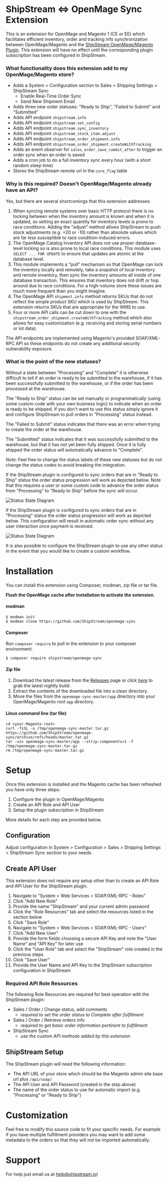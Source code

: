 ShipStream <=> OpenMage Sync Extension
==========================

This is an extension for OpenMage and Magento 1 (CE or EE) which facilitates efficient inventory, order
and tracking info synchronization between OpenMage/Magento and the [ShipStream OpenMage/Magento Plugin](https://github.com/ShipStream/plugin-openmage).
This extension will have no effect until the corresponding plugin subscription has been configured in ShipStream.

### What functionality does this extension add to my OpenMage/Magento store?

- Adds a System > Configuration section to Sales > Shipping Settings > ShipStream Sync
  - Enable Real-Time Order Sync
  - Send New Shipment Email
- Adds three new order statuses: "Ready to Ship", "Failed to Submit" and "Submitted"
- Adds API endpoint `shipstream.info`
- Adds API endpoint `shipstream.set_config`
- Adds API endpoint `shipstream.sync_inventory`
- Adds API endpoint `shipstream_stock_item.adjust`
- Adds API endpoint `shipstream_order_shipment.info`
- Adds API endpoint `shipstream_order_shipment.createWithTracking`
- Adds an event observer for `sales_order_save_commit_after` to trigger an order sync when an order is saved
- Adds a cron job to do a full inventory sync every hour (with a short random sleep time)
- Stores the ShipStream remote url in the `core_flag` table

### Why is this required? Doesn't OpenMage/Magento already have an API?

Yes, but there are several shortcomings that this extension addresses:

1. When syncing remote systems over basic HTTP protocol there is no locking between
   when the inventory amount is known and when it is updated, so setting an exact quantity
   for inventory levels is prone to race conditions. Adding the "adjust" method allows
   ShipStream to push stock adjustments (e.g. +20 or -10) rather than absolute values
   which are far less susceptible to race condition-induced errors.
1. The OpenMage Catalog Inventory API does not use proper database-level locking so is
   also prone to local race conditions. This module uses `SELECT ... FOR UPDATE` to ensure
   that updates are atomic at the database level.
1. This module implements a "pull" mechanism so that OpenMage can lock the inventory locally
   and remotely, take a snapshot of local inventory and remote inventory, then sync the inventory
   amounts all inside of one database transaction. This ensures that inventory does not drift
   or hop around due to race conditions. For a high-volume store these issues are much more frequent
   than you might imagine.
1. The OpenMage API `shipment.info` method returns SKUs that do not reflect the simple
   product SKU which is used by ShipStream. This extension returns SKUs that are appropriate
   for the WMS to use.
1. Four or more API calls can be cut down to one with the `shipstream_order_shipment.createWithTracking`
   method which also allows for easy customization (e.g. receiving and storing serial numbers or lot data).

The API endpoints are implemented using Magento's provided SOAP/XML-RPC API so these endpoints do
not create any additional security vulnerability exposure.

### What is the point of the new statuses?

Without a state between "Processing" and "Complete" it is otherwise difficult to tell if an order
is ready to be submitted to the warehouse, if it has been successfully submitted to the warehouse,
or if the order has been processed at the warehouse.

The "Ready to Ship" status can be set manually or programmatically (using some custom code with your own business logic)
to indicate when an order is ready to be shipped. If you don't want to use this status simply ignore it and configure
ShipStream to pull orders in "Processing" status instead.

The "Failed to Submit" status indicates that there was an error when trying to create the order at the
warehouse.

The "Submitted" status indicates that it was successfully submitted to the warehouse, but that it has
not yet been fully shipped. Once it is fully shipped the order status will automatically advance to "Complete".

*Note:* Feel free to change the status labels of these new statuses but do not change the status codes to avoid
breaking the integration.

If the ShipStream plugin is configured to sync orders that are in "Ready to Ship" status the order status progression
will work as depicted below. Note that this requires a user or some custom code to advance the order status from
"Processing" to "Ready to Ship" before the sync will occur.  

![Status State Diagram](https://raw.githubusercontent.com/ShipStream/openmage-sync/master/shipstream-sync.png)

If the ShipStream plugin is configured to sync orders that are in "Processing" status the order status progression
will work as depicted below. This configuration will result in automatic order sync without any user interaction
once payment is received.

![Status State Diagram](https://raw.githubusercontent.com/ShipStream/openmage-sync/master/shipstream-sync-processing.png)

It is also possible to configure the ShipStream plugin to use any other status in the event that you would like to create
a custom workflow.


Installation
============

You can install this extension using Composer, modman, zip file or tar file.

**Flush the OpenMage cache after installation to activate the extension.**

#### modman

```
$ modman init
$ modman clone https://github.com/ShipStream/openmage-sync
```

#### Composer

[comment]: <> (Add Firegento package repository to your repositories if you haven't already done so:)

[comment]: <> (```json)

[comment]: <> (  "repositories": [)

[comment]: <> (    {)

[comment]: <> (      "type": "composer",)

[comment]: <> (      "url": "http://packages.firegento.com")

[comment]: <> (    })

[comment]: <> (  ],)

[comment]: <> (```)

Run `composer require` to pull in the extension to your composer environment.

```
$ composer require shipstream/openmage-sync
```

#### Zip file

1. Download the latest release from the [Releases](https://github.com/ShipStream/openmage-sync/releases) page or click [here](https://github.com/ShipStream/openmage-sync/archive/refs/heads/master.zip) to grab the latest nightly build.
2. Extract the contents of the downloaded file into a clean directory.
3. Move the files from the `openmage-sync-master/app` directory into your OpenMage/Magento root `app` directory.

#### Linux command line (tar file)

```
cd <your-Magento-root>
curl -fsSL -o /tmp/openmage-sync-master.tar.gz https://github.com/ShipStream/openmage-sync/archive/refs/heads/master.tar.gz
tar -xzv openmage-sync-master/app --strip-components=1 -f /tmp/openmage-sync-master.tar.gz
rm /tmp/openmage-sync-master.tar.gz
```

Setup
=====

Once this extension is installed and the Magento cache has been refreshed you have only three steps:

1. Configure the plugin in OpenMage/Magento
2. Create an API Role and API User
3. Setup the plugin subscription in ShipStream 

More details for each step are provided below.

## Configuration

Adjust configuration in System > Configuration > Sales > Shipping Settings > ShipStream Sync section to your needs.

## Create API User

This extension does not require any setup other than to create an API Role and API User for the
ShipStream plugin.

1. Navigate to "System > Web Services > SOAP/XML-RPC - Roles"
1. Click "Add New Role"
1. Provide the name "ShipStream" and your current admin password
1. Click the "Role Resources" tab and select the resources listed in the section below
1. Click "Save Role"
1. Navigate to "System > Web Services > SOAP/XML-RPC - Users"
1. Click "Add New User"
1. Provide the form fields choosing a secure API Key and note the "User Name" and "API Key" for later use
1. Click the "User Role" tab and select the "ShipStream" role created in the previous steps
1. Click "Save User"
1. Provide the User Name and API Key to the ShipStream subscription configuration in ShipStream

### Required API Role Resources

The following Role Resources are required for best operation with the ShipStream plugin:

- Sales / Order / Change status, add comments
  - *required to set the order status to Complete after fulfillment*
- Sales / Order / Retrieve orders info
  - *required to get basic order information pertinent to fulfillment*
- ShipStream Sync
  - *use the custom API methods added by this extension*

## ShipStream Setup

The ShipStream plugin will need the following information:

- The API URL of your store which should be the Magento admin site base url plus `/api/soap/`
- The API User and API Password (created in the step above)
- The name of the order status to use for automatic import (e.g. "Processing" or "Ready to Ship")

# Customization

Feel free to modify this source code to fit your specific needs. For example if you have multiple
fulfillment providers you may want to add some metadata to the orders so that they will not be
imported automatically.

# Support

For help just email us at [help@shipstream.io](mailto:help@shipstream.io)!
